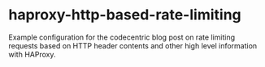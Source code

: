 haproxy-http-based-rate-limiting
================================

Example configuration for the codecentric blog post on rate limiting requests based on HTTP header contents and other high level information with HAProxy.
